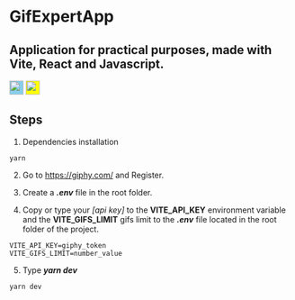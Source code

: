 # GifExpertApp

## Application for practical purposes, made with Vite, React and Javascript.
<img
  src="https://unpkg.com/ionicons@5.5.2/dist/svg/logo-react.svg"
  width="25px"
  height="25px"
  style="background-color: skyblue;"
/>
<img
  src="https://unpkg.com/ionicons@5.5.2/dist/svg/logo-javascript.svg"
  width="25px"
  height="25px"
  style="background-color: yellow;"
/>

## Steps

1. Dependencies installation
```shell
yarn
```

2. Go to https://giphy.com/ and Register.

3. Create a ***.env*** file in the root folder.

4. Copy or type your *[api key]* to the **VITE_API_KEY** environment variable and the **VITE_GIFS_LIMIT** gifs limit to the ***.env*** file located in the root folder of the project.

```shell
VITE_API_KEY=giphy_token
VITE_GIFS_LIMIT=number_value
```

5. Type ***yarn dev***
```shell
yarn dev
```
